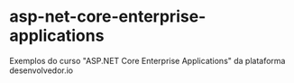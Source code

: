 # asp-net-core-enterprise-applications
Exemplos do curso "ASP.NET Core Enterprise Applications" da plataforma desenvolvedor.io

